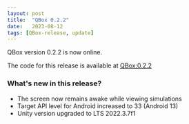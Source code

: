 ```yaml
---
layout: post
title:  "QBox 0.2.2"
date:   2023-08-12
tags: [QBox-release, update]
---
```

QBox version 0.2.2 is now online.

The code for this release is available at [QBox:0.2.2](https://github.com/lsiemens/QBox/tree/0.2.2)

### What's new in this release?
- The screen now remains awake while viewing simulations
- Target API level for Android increased to 33 (Android 13)
- Unity version upgraded to LTS 2022.3.7f1


